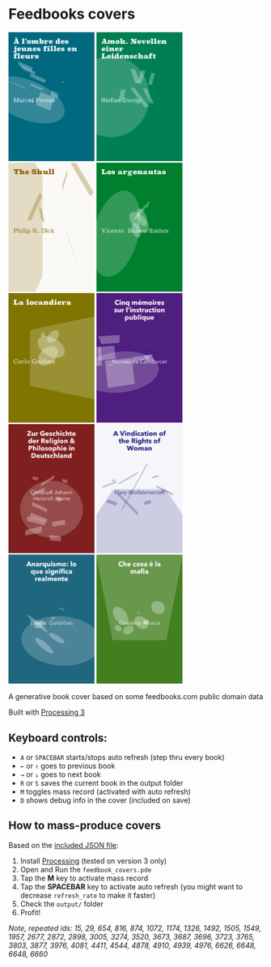 # Feedbooks covers


<img src="https://github.com/mgiraldo/feedbooks-covers/raw/master/output1.png" width="170"> <img src="https://github.com/mgiraldo/feedbooks-covers/raw/master/output9.png" width="170"> <img src="https://github.com/mgiraldo/feedbooks-covers/raw/master/output3.png" width="170"> <img src="https://github.com/mgiraldo/feedbooks-covers/raw/master/output5.png" width="170"> <img src="https://github.com/mgiraldo/feedbooks-covers/raw/master/output6.png" width="170">
<img src="https://github.com/mgiraldo/feedbooks-covers/raw/master/output10.png" width="170"> <img src="https://github.com/mgiraldo/feedbooks-covers/raw/master/output2.png" width="170"> <img src="https://github.com/mgiraldo/feedbooks-covers/raw/master/output4.png" width="170"> <img src="https://github.com/mgiraldo/feedbooks-covers/raw/master/output7.png" width="170"> <img src="https://github.com/mgiraldo/feedbooks-covers/raw/master/output8.png" width="170">

A generative book cover based on some feedbooks.com public domain data

Built with [Processing 3](//processing.org)

## Keyboard controls:

- `A` or `SPACEBAR` starts/stops auto refresh (step thru every book)
- `←` or `↑` goes to previous book
- `→` or `↓`  goes to next book
- `R` or `S` saves the current book in the output folder
- `M` toggles mass record (activated with auto refresh)
- `D` shows debug info in the cover (included on save)

## How to mass-produce covers

Based on the [included JSON file](data/feedbooks.json):

1. Install [Processing](https://processing.org/download/) (tested on version 3 only)
2. Open and Run the `feedbook_covers.pde`
3. Tap the **M** key to activate mass record
4. Tap the **SPACEBAR** key to activate auto refresh (you might want to decrease `refresh_rate` to make it faster)
5. Check the `output/` folder
6. Profit!

_Note, repeated ids: 15, 29, 654, 816, 874, 1072, 1174, 1326, 1492, 1505, 1549, 1957, 2677, 2872, 2898, 3005, 3274, 3520, 3673, 3687, 3696, 3723, 3765, 3803, 3877, 3976, 4081, 4411, 4544, 4878, 4910, 4939, 4976, 6626, 6648, 6648, 6660_
